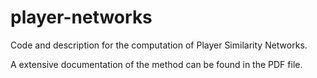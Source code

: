# player-networks
Code and description for the computation of Player Similarity Networks.

A extensive documentation of the method can be found in the PDF file.

